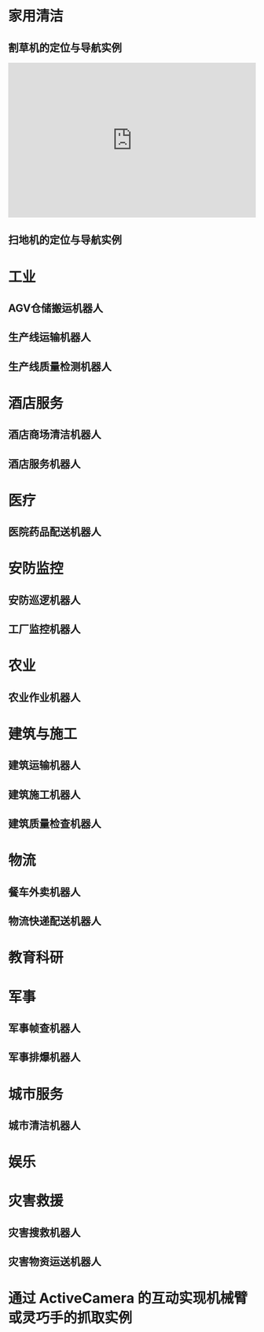 # 家用清洁

## 割草机的定位与导航实例  

<iframe width="100%" height="315" src="https://cdn.robosense.cn/EM4/%E5%8F%91%E5%B8%83%E4%BC%9A%E5%9B%9E%E9%A1%BE.mp4" frameborder="0" allowfullscreen></iframe>  

## 扫地机的定位与导航实例  

# 工业  
## AGV仓储搬运机器人 
## 生产线运输机器人  
## 生产线质量检测机器人 

# 酒店服务  
## 酒店商场清洁机器人
## 酒店服务机器人

# 医疗  
## 医院药品配送机器人

# 安防监控  
## 安防巡逻机器人  
## 工厂监控机器人  

# 农业  
## 农业作业机器人

# 建筑与施工  
## 建筑运输机器人  
## 建筑施工机器人  
## 建筑质量检查机器人  

# 物流  
## 餐车外卖机器人  
## 物流快递配送机器人  

# 教育科研  

# 军事  
## 军事帧查机器人  
## 军事排爆机器人  

# 城市服务  
## 城市清洁机器人  

# 娱乐  

# 灾害救援  
## 灾害搜救机器人  
## 灾害物资运送机器人 

# 通过 ActiveCamera 的互动实现机械臂或灵巧手的抓取实例